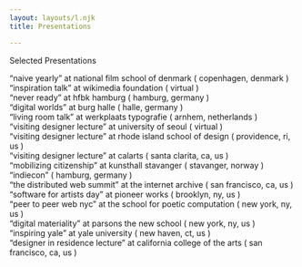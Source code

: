 ```yaml
---
layout: layouts/l.njk
title: Presentations

---
```


Selected Presentations

<!-- aug 2023
may 2023
june 2022
june 2022
june 2022
oct 2020
apr 2019
feb 2019
oct 2018
july 2018
june 2018
june 2018
may 2018
may 2018
april 2018
sept 2015 -->

“naive yearly” at national film school of denmark ( copenhagen, denmark )<br>
“inspiration talk” at wikimedia foundation ( virtual )<br>
“never ready” at hfbk hamburg ( hamburg, germany )<br>
“digital worlds” at burg halle ( halle, germany )<br>
“living room talk” at werkplaats typografie ( arnhem, netherlands )<br>
“visiting designer lecture” at university of seoul ( virtual )<br>
“visiting designer lecture” at rhode island school of design ( providence, ri, us )<br>
“visiting designer lecture” at calarts ( santa clarita, ca, us )<br>
“mobilizing citizenship” at kunsthall stavanger ( stavanger, norway )<br>
“indiecon” ( hamburg, germany )<br>
“the distributed web summit” at the internet archive ( san francisco, ca, us )
“software for artists day” at pioneer works ( brooklyn, ny, us )<br>
“peer to peer web nyc” at the school for poetic computation ( new york, ny, us )<br>
“digital materiality” at parsons the new school ( new york, ny, us )<br>
“inspiring yale” at yale university ( new haven, ct, us )<br>
“designer in residence lecture” at california college of the arts ( san francisco, ca, us )